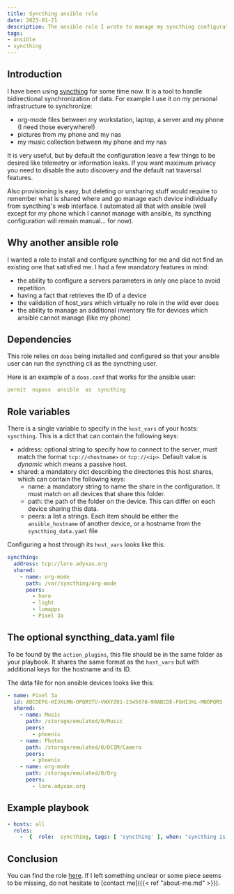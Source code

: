 ```yaml
---
title: Syncthing ansible role
date: 2023-01-21
description: The ansible role I wrote to manage my syncthing configurations
tags:
- ansible
- syncthing
---
```


## Introduction

I have been using [syncthing](https://syncthing.net/) for some time now. It is a tool to handle bidirectional synchronization of data. For example I use it on my personal infrastructure to synchronize:
- org-mode files between my workstation, laptop, a server and my phone (I need those everywhere!)
- pictures from my phone and my nas
- my music collection between my phone and my nas

It is very useful, but by default the configuration leave a few things to be desired like telemetry or information leaks. If you want maximum privacy you need to disable the auto discovery and the default nat traversal features.

Also provisioning is easy, but deleting or unsharing stuff would require to remember what is shared where and go manage each device individually from syncthing's web interface. I automated all that with ansible (well except for my phone which I cannot manage with ansible, its syncthing configuration will remain manual... for now).

## Why another ansible role

I wanted a role to install and configure syncthing for me and did not find an existing one that satisfied me. I had a few mandatory features in mind:
- the ability to configure a servers parameters in only one place to avoid repetition
- having a fact that retrieves the ID of a device
- the validation of host_vars which virtually no role in the wild ever does
- the ability to manage an additional inventory file for devices which ansible cannot manage (like my phone)

## Dependencies

This role relies on `doas` being installed and configured so that your ansible user can run the syncthing cli as the syncthing user.

Here is an example of a `doas.conf` that works for the ansible user:
```yaml
permit  nopass  ansible  as  syncthing
```

## Role variables

There is a single variable to specify in the `host_vars` of your hosts: `syncthing`. This is a dict that can contain the following keys:
- address: optional string to specify how to connect to the server, must match the format `tcp://<hostname>` or `tcp://<ip>`. Default value is *dynamic* which means a passive host.
- shared: a mandatory dict describing the directories this host shares, which can contain the following keys:
  - name: a mandatory string to name the share in the configuration. It must match on all devices that share this folder.
  - path: the path of the folder on the device. This can differ on each device sharing this data.
  - peers: a list a strings. Each item should be either the `ansible_hostname` of another device, or a hostname from the `syncthing_data.yaml` file

Configuring a host through its `host_vars` looks like this:
```yaml
syncthing:
  address: tcp://lore.adyxax.org
  shared:
    - name: org-mode
      path: /var/syncthing/org-mode
      peers:
        - hero
        - light
        - lumapps
        - Pixel 3a
```

## The optional syncthing_data.yaml file

To be found by the `action_plugins`, this file should be in the same folder as your playbook. It shares the same format as the `host_vars` but with additional keys for the hostname and its ID.

The data file for non ansible devices looks like this:
```yaml
- name: Pixel 3a
  id: ABCDEFG-HIJKLMN-OPQRSTU-VWXYZ01-2345678-90ABCDE-FGHIJKL-MNOPQRS
  shared:
    - name: Music
      path: /storage/emulated/0/Music
      peers:
        - phoenix
    - name: Photos
      path: /storage/emulated/0/DCIM/Camera
      peers:
        - phoenix
    - name: org-mode
      path: /storage/emulated/0/Org
      peers:
        - lore.adyxax.org
```

## Example playbook

```yaml
- hosts: all
  roles:
    -  {  role:  syncthing, tags: [ 'syncthing' ], when: "syncthing is defined" }
```

## Conclusion

You can find the role [here](https://git.adyxax.org/adyxax/syncthing-ansible-role/about/). If I left something unclear or some piece seems to be missing, do not hesitate to [contact me]({{< ref "about-me.md" >}}).
